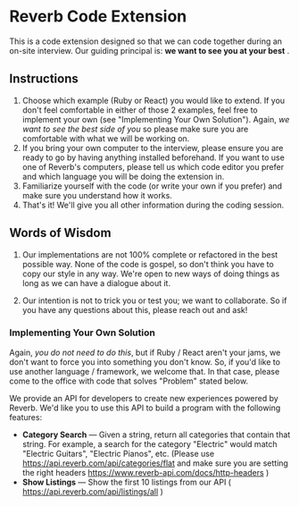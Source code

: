 # Reverb Code Extension

This is a code extension designed so that we can code together during an on-site interview. Our guiding principal is: **we want to see you at your best** .

## Instructions

1. Choose which example (Ruby or React) you would like to extend. If you don't feel comfortable in either of those 2 examples, feel free to implement your own (see "Implementing Your Own Solution"). Again, _we want to see the best side of you_ so please make sure you are comfortable with what we will be working on.
2. If you bring your own computer to the interview, please ensure you are ready to go by having anything installed beforehand. If you want to use one of Reverb's computers, please tell us which code editor you prefer and which language you will be doing the extension in.
3. Familiarize yourself with the code (or write your own if you prefer) and make sure you understand how it works.
4. That's it! We'll give you all other information during the coding session.

## Words of Wisdom

1. Our implementations are not 100% complete or refactored in the best possible way. None of the code is gospel, so don't think you have to copy our style in any way. We're open to new ways of doing things as long as we can have a dialogue about it.

2. Our intention is not to trick you or test you; we want to collaborate. So if you have any questions about this, please reach out and ask!

### Implementing Your Own Solution
Again, _you do not need to do this_, but if Ruby / React aren't your jams, we don't want to force you into something you don't know. So, if you'd like to use another language / framework, we welcome that. In that case, please come to the office with code that solves "Problem" stated below.

We provide an API for developers to create new experiences powered by Reverb. We'd like you to use this API to build a program with the following features:

- **Category Search** — Given a string, return all categories that contain that string. For example, a search for the category "Electric" would match "Electric Guitars", "Electric Pianos", etc. (Please use https://api.reverb.com/api/categories/flat and make sure you are setting the right headers https://www.reverb-api.com/docs/http-headers )
- **Show Listings** — Show the first 10 listings from our API ( https://api.reverb.com/api/listings/all )
